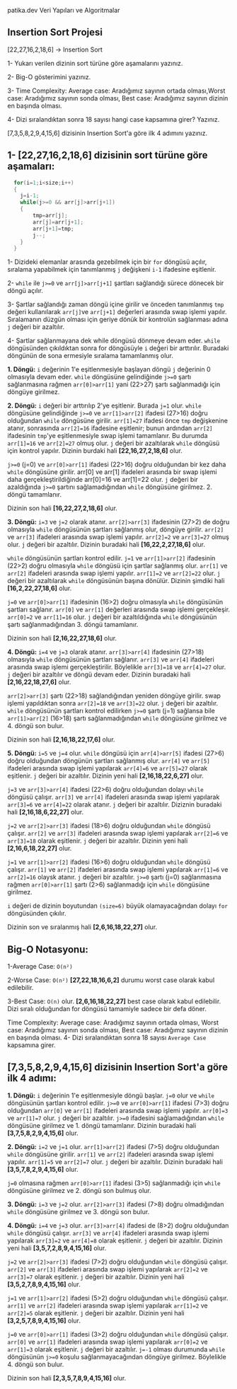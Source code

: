 
patika.dev Veri Yapıları ve Algoritmalar 

## Insertion Sort Projesi

[22,27,16,2,18,6] -> Insertion Sort

1- Yukarı verilen dizinin sort türüne göre aşamalarını yazınız.

2- Big-O gösterimini yazınız.

3- Time Complexity: Average case: Aradığımız sayının ortada olması,Worst case: Aradığımız sayının sonda olması, Best case: Aradığımız sayının dizinin en başında olması.

4- Dizi sıralandıktan sonra 18 sayısı hangi case kapsamına girer? Yazınız.


[7,3,5,8,2,9,4,15,6] dizisinin Insertion Sort'a göre ilk 4 adımını yazınız.

## 1- **[22,27,16,2,18,6]** dizisinin sort türüne göre aşamaları:

```c
  for(i=1;i<size;i++)
  {
    j=i-1;
    while(j>=0 && arr[j]>arr[j+1])
    {
    	tmp=arr[j];
    	arr[j]=arr[j+1];
    	arr[j+1]=tmp;
    	j--;
	}
  }
```
1- Dizideki elemanlar arasında gezebilmek için bir `for` döngüsü açılır, sıralama yapabilmek için tanımlanmış `j` değişkeni `i-1` ifadesine eşitlenir.

2- `while` ile `j>=0` ve `arr[j]>arr[j+1]` şartları sağlandığı sürece dönecek bir döngü açılır. 

3- Şartlar sağlandığı zaman döngü içine girilir ve önceden tanımlanmış `tmp` değeri kullanılarak `arr[j]`ve `arr[j+1]`  değerleri arasında swap işlemi yapılır. Sıralamanın düzgün olması için geriye dönük bir kontrolün sağlanması adına `j` değeri bir azaltılır.

4- Şartlar sağlanmayana dek while döngüsü dönmeye devam eder. `while` döngüsünden çıkıldıktan sonra for döngüsüyle `i` değeri bir arttırılır. Buradaki döngünün de sona ermesiyle sıralama tamamlanmış olur.

**1. Döngü:** `i` değerinin 1'e eşitlenmesiyle başlayan döngü `j` değerinin 0 olmasıyla devam eder. `while` döngüsüne gelindiğinde `j>=0` şartı sağlanmasına rağmen `arr[0]>arr[1]` yani (22>27) şartı sağlanmadığı için döngüye girilmez. 

**2. Döngü:** `i` değeri bir arttırılıp 2'ye eşitlenir. Burada `j=1` olur. `while` döngüsüne gelindiğinde `j>=0` ve `arr[1]>arr[2]` ifadesi (27>16) doğru olduğundan `while` döngüsüne girilir. `arr[1]=27` ifadesi önce `tmp` değişkenine atanır, sonrasında `arr[2]=16` ifadesine eşitlenir; bunun ardından `arr[2]` ifadesinin `tmp`'ye eşitlenmesiyle swap işlemi tamamlanır. Bu durumda `arr[1]=16` ve `arr[2]=27` olmuş olur. `j` değeri bir azaltılarak `while` döngüsü için kontrol yapılır. Dizinin burdaki hali **[22,16,27,2,18,6]** olur.

`j>=0` (j=0) ve `arr[0]>arr[1]` ifadesi (22>16) doğru olduğundan bir kez daha `while` döngüsüne girilir. arr[0] ve arr[1] ifadeleri arasında bir swap işlemi daha gerçekleştirildiğinde arr[0]=16 ve arr[1]=22 olur. `j` değeri bir azaldığında `j>=0` şartını sağlamadığından `while` döngüsüne girilmez. 2. döngü tamamlanır.

Dizinin son hali **[16,22,27,2,18,6]** olur.

**3. Döngü:** `i=3` ve `j=2` olarak atanır. `arr[2]>arr[3]` ifadesinin (27>2) de doğru olmasıyla `while` döngüsünün şartları sağlanmış olur, döngüye girilir. `arr[2]` ve `arr[3]` ifadeleri arasında swap işlemi yapılır. `arr[2]=2` ve `arr[3]=27` olmuş olur. `j` değeri bir azaltılır. Dizinin buradaki hali **[16,22,2,27,18,6]** olur.

`while` döngüsünün şartları kontrol edilir. `j=1` ve `arr[1]>arr[2]` ifadesinin (22>2) doğru olmasıyla `while` döngüsü için şartlar sağlanmış olur. `arr[1]` ve `arr[2]` ifadeleri arasında swap işlemi yapılır. `arr[1]=2` ve `arr[2]=22` olur. `j` değeri bir azaltılarak `while` döngüsünün başına dönülür. Dizinin şimdiki hali **[16,2,22,27,18,6]** olur.

`j=0` ve `arr[0]>arr[1]` ifadesinin (16>2) doğru olmasıyla `while` döngüsünün şartları sağlanır. `arr[0]` ve `arr[1]` değerleri arasında swap işlemi gerçekleşir. `arr[0]=2` ve `arr[1]=16` olur. `j` değeri bir azaltıldığında `while` döngüsünün şartı sağlanmadığından 3. döngü tamamlanır. 

Dizinin son hali **[2,16,22,27,18,6]** olur.

**4. Döngü:** `i=4` ve `j=3` olarak atanır. `arr[3]>arr[4]` ifadesinin (27>18) olmasıyla `while` döngüsünün şartları sağlanır. `arr[3]` ve `arr[4]` ifadeleri arasında swap işlemi gerçekleştirilir. Böylelikle `arr[3]=18` ve `arr[4]=27` olur. `j` değeri bir azaltılır ve döngü devam eder. Dizinin buradaki hali **[2,16,22,18,27,6]** olur.

`arr[2]>arr[3]` şartı (22>18) sağlandığından yeniden döngüye girilir. swap işlemi yapıldıktan sonra `arr[2]=18` ve `arr[3]=22` olur. `j` değeri bir azaltılır.
`while` döngüsünün şartları kontrol edilirken `j>=0` şartı (j=1) sağlansa bile `arr[1]>arr[2]` (16>18) şartı sağlanmadığından `while` döngüsüne girilmez ve 4. döngü son bulur.

Dizinin son hali **[2,16,18,22,17,6]** olur. 

**5. Döngü:** `i=5` ve `j=4` olur. `while` döngüsü için `arr[4]>arr[5]` ifadesi (27>6) doğru olduğundan döngünün şartları sağlanmış olur. `arr[4]` ve `arr[5]` ifadeleri arasında swap işlemi yapılarak `arr[4]=6` ve `arr[5]=27` olarak eşitlenir. `j` değeri bir azaltılır. Dizinin yeni hali **[2,16,18,22,6,27]** olur.

`j=3` ve `arr[3]>arr[4]` ifadesi (22>6) doğru olduğundan dolayı `while` döngüsü çalışır. `arr[3]` ve `arr[4]` ifadeleri arasında swap işlemi yapılarak `arr[3]=6` ve `arr[4]=22` olarak atanır. `j` değeri bir azaltılır. Diziznin buradaki hali **[2,16,18,6,22,27]** olur.

`j=2` ve `arr[2]>arr[3]` ifadesi (18>6) doğru olduğundan `while` döngüsü çalışır. `arr[2]` ve `arr[3]` ifadeleri arasında swap işlemi yapılarak `arr[2]=6` ve `arr[3]=18` olarak eşitlenir. `j` değeri bir azaltılır. Dizinin yeni hali **[2,16,6,18,22,27]** olur.

`j=1` ve `arr[1]>arr[2]` ifadesi (16>6) doğru olduğundan `while` döngüsü çalışır. `arr[1]` ve `arr[2]` ifadeleri arasında swap işlemi yapılarak `arr[1]=6` ve `arr[2]=16` olaysk atanır. `j` değeri bir azaltılır. `j>=0` şartı (j=0) sağlanmasına  rağmen `arr[0]>arr[1]` şartı (2>6) sağlanmadığı için `while` döngüsüne girilmez.

`i` değeri de dizinin boyutundan `(size=6)` büyük olamayacağından dolayı `for` döngüsünden çıkılır. 

Dizinin son ve sıralanmış hali **[2,6,16,18,22,27]** olur.

## Big-O Notasyonu:

1-Average Case: `O(n²)`

2-Worse Case: `O(n²)`
**[27,22,18,16,6,2]** durumu worst case olarak kabul edilebilir.

3-Best Case: `O(n)` olur. **[2,6,16,18,22,27]** best case olarak kabul edilebilir. Dizi sıralı olduğundan for döngüsü tamamiyle sadece bir defa döner.

Time Complexity: 
Average case: Aradığımız sayının ortada olması, Worst case: Aradığımız sayının sonda olması, Best case: Aradığımız sayının dizinin en başında olması.
4- Dizi sıralandıktan sonra 18 sayısı `Average Case` kapsamına girer.


## [7,3,5,8,2,9,4,15,6] dizisinin Insertion Sort'a göre ilk 4 adımı: 


**1. Döngü:** `i` değerinin 1'e eşitlenmesiyle döngü başlar. `j=0` olur ve `while` döngüsünün şartları kontrol edilir. `j>=0` ve `arr[0]>arr[1]` ifadesi (7>3) doğru olduğundan `arr[0]` ve `arr[1]` ifadeleri arasında swap işlemi yapılır. `arr[0]=3` ve `arr[1]=7` olur. `j` değeri bir azaltılır. `j>=0` ifadesini sağlamadığından `while` döngüsüne girilmez ve 1. döngü tamamlanır. Dizinin buradaki hali **[3,7,5,8,2,9,4,15,6]** olur.

**2. Döngü:** `i=2` ve `j=1` olur. `arr[1]>arr[2]` ifadesi (7>5) doğru olduğundan `while` döngüsüne girilir. `arr[1]` ve `arr[2]` ifadeleri arasında swap işlemi yapılır. `arr[1]=5` ve `arr[2]=7` olur. `j` değeri bir azaltılır. Dizinin buradaki hali **[3,5,7,8,2,9,4,15,6]** olur.

`j=0` olmasına rağmen `arr[0]>arr[1]` ifadesi (3>5) sağlanmadığı için `while` döngüsüne girilmez ve 2. döngü son bulmuş olur.

**3. Döngü:** `i=3` ve `j=2` olur. `arr[2]>arr[3]` ifadesi (7>8) doğru olmadığından `while` döngüsüne girilmez ve 3. döngü son bulur.

**4. Döngü:**  `i=4` ve `j=3` olur. `arr[3]>arr[4]` ifadesi de (8>2) doğru olduğundan `while` döngüsü çalışır. `arr[3]` ve `arr[4]` ifadeleri arasında swap işlemi yapılarak `arr[3]=2` ve `arr[4]=8` olarak eşitlenir. `j` değeri bir azaltılır. Dizinin yeni hali **[3,5,7,2,8,9,4,15,16]** olur.

`j=2` ve `arr[2]>arr[3]` ifadesi (7>2) doğru olduğundan `while` döngüsü çalışır. `arr[2]` ve `arr[3]` ifadeleri arasında swap işlemi yapılarak `arr[2]=2` ve `arr[3]=7` olarak eşitlenir. `j` değeri bir azaltılır. Dizinin yeni hali **[3,5,2,7,8,9,4,15,16]** olur.

`j=1` ve `arr[1]>arr[2]` ifadesi (5>2) doğru olduğundan `while` döngüsü çalışır. `arr[1]` ve `arr[2]` ifadeleri arasında swap işlemi yapılarak `arr[1]=2` ve `arr[2]=5` olarak eşitlenir. `j` değeri bir azaltılır. Dizinin yeni hali **[3,2,5,7,8,9,4,15,16]** olur.

`j=0` ve `arr[0]>arr[1]` ifadesi (3>2) doğru olduğundan `while` döngüsü çalışır. `arr[0]` ve `arr[1]` ifadeleri arasında swap işlemi yapılarak `arr[0]=2` ve `arr[1]=3` olarak eşitlenir. `j` değeri bir azaltılır. `j=-1` olması durumunda `while` döngüsünün `j>=0` koşulu sağlanmayacağından döngüye girilmez. Böylelikle 4. döngü son bulur.

Dizinin son hali **[2,3,5,7,8,9,4,15,16]** olur.
